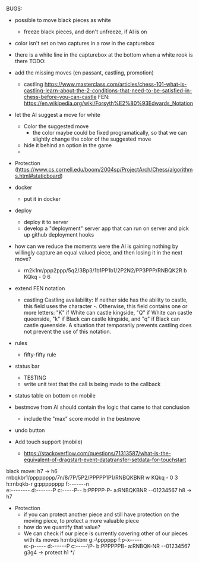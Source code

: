BUGS:
- possible to move black pieces as white
  - freeze black pieces, and don't unfreeze, if AI is on
- color isn't set on two captures in a row in the capturebox
- there is a white line in the capturebox at the bottom when a white rook is there
TODO:
- add the missing moves (en passant, castling, promotion)
  - castling https://www.masterclass.com/articles/chess-101-what-is-castling-learn-about-the-2-conditions-that-need-to-be-satisfied-in-chess-before-you-can-castle
    FEN: https://en.wikipedia.org/wiki/Forsyth%E2%80%93Edwards_Notation
    
  
- let the AI suggest a move for white
  - Color the suggested move
    - the color maybe could be fixed programatically, so that we can slightly change the color of the suggested move
  - hide it behind an option in the game
  - 
- Protection (https://www.cs.cornell.edu/boom/2004sp/ProjectArch/Chess/algorithms.html#staticboard)

- docker
  - put it in docker
- deploy
  - deploy it to server
  - develop a "deployment" server app that can run on server and pick up github deployment hooks

- how can we reduce the moments were the AI is gaining nothing by willingly capture an equal valued piece, and then losing it in the next move?
  - rn2k1nr/ppp2ppp/5q2/3Bp3/1b1PP1b1/2P2N2/PP3PPP/RNBQK2R b KQkq - 0 6
- extend FEN notation
  - castling
      Castling availability: If neither side has the ability to castle, this field uses the character -. Otherwise, this field contains one or more letters: "K" if White can castle kingside, "Q" if White can castle queenside, "k" if Black can castle kingside, and "q" if Black can castle queenside. A situation that temporarily prevents castling does not prevent the use of this notation.
- rules
  - fifty-fifty rule
- status bar
  - TESTING
  - write unit test that the call is being made to the callback
- status table on bottom on mobile

- bestmove from AI should contain the logic that came to that conclusion
  - include the "max" score model in the bestmove
- undo button
- Add touch support (mobile)
  - https://stackoverflow.com/questions/71313587/what-is-the-equivalent-of-dragstart-event-datatransfer-setdata-for-touchstart 

black move: h7 -> h6
rnbqkbr1/pppppppp/7n/8/7P/5P2/PPPPP1P1/RNBQKBNR w KQkq - 0 3
h:rnbqkb-r
g:pppppppp
f:-------n        
e:--------
d:-------P
c:-----P--
b:PPPPP-P-
a:RNBQKBNR
--01234567
h8 -> h7
- Protection
  - if you can protect another piece and still have protection on the moving piece, to protect a more valuable piece
  - how do we quantify that value?
  - We can check if our piece is currently covering other of our pieces with its moves
h:rnbqkbnr
g:-\pppppp
f:p-x-----        
e:-p-\----
d:----\--P
c:-----\P-
b:PPPPPPB-
a:RNBQK-NR
--01234567
g3g4 -> protect h1
*/